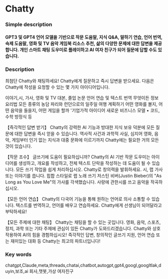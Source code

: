 # Chatty

### Simple description
#### GPT3 및 GPT4 언어 모델을 기반으로 작문 도움말, 지식 Q&A, 말하기 연습, 언어 번역, 숙제 도움말, 영화 및 TV 음악 게임북 리소스 추천, 삶의 다양한 문제에 대한 답변을 제공합니다. 개인 스마트 채팅 도우미로 플레이하고 AI 여자 친구가 되어 질문에 답할 수도 있습니다.

### Description
최첨단 Chatty와 채팅하세요!
Chatty에게 질문하고 즉시 답변을 받으세요.
다음은 Chatty에 작성을 요청할 수 있는 몇 가지 아이디어입니다.

이야기,시, 가사, 영화 및 TV 대본, 졸업 논문
언어 연습 및 텍스트 번역
무엇이든 정보
요리법
모든 종류의 농담
파리와 런던으로의 일주일 여행 계획하기
어떤 영화를 볼지, 어떤 음악을 들을지, 어떤 게임을 할까
'기업가적 아이디어
새로운 비즈니스 모델
• 코드, 수학 방정식 등

【즉각적인 답변 받기】
Chatty의 강력한 AI 기능과 방대한 지식 보유 덕분에 모든 질문에 대한 답변을 즉시 얻을 수 있습니다. 역사적 사건과 과학적 사실, 심지어 영화, 음악, 게임부터 인기 없는 지식과 대중 문화에 이르기까지 Chatty에는 필요한 거의 모든 것이 있습니다.

【작문 조수】
글쓰기에 도움이 필요하십니까? Chatty의 AI 기반 작문 도우미는 아이디어를 생성하고, 개요를 작성하고, 전체 텍스트 단락을 작성하는 데 도움이 될 수 있습니다.
모든 쓰기 작업을 쉽게 처리하십시오.
Chatty로 창의력을 발휘하세요. 시, 랩 가사 또는 이야기를 씁니다.
힙합 스타일로 랩 노래 쓰기
저스틴 비버(Justin Bieber)의 "As Long as You Love Me"의 가사를 각색했습니다.
사랑에 관한시를 쓰고 음악을 작곡하십시오.

【모든 언어 연습】
Chatty의 다국어 기능을 통해 원하는 언어로 의사 소통할 수 있습니다. 텍스트를 번역하고, 언어를 배우고 연습하세요. Chatty에게 선생님이 되어달라고 부탁하세요!

【모든 주제에 대한 채팅】
Chatty는 채팅을 할 수 있는 곳입니다. 영화, 음악, 스포츠, 정치, 과학 또는 기타 주제에 관심이 있든 Chatty가 도와드리겠습니다.
Chatty와 상호 작용하여 AI의 힘을 경험하십시오! 즉각적인 답변, 창의적인 글쓰기 지원, 언어 연습 또는 재미있는 대화 등 Chatty는 최고의 파트너입니다!

### Key words
chatgpt,Claude,meta,threads,chatai,chatbot,autogpt,gpt4,googl,googltlak,duyin,보조,ai 회사,챗봇,가상 여자친구

